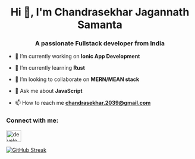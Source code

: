 <h1 align="center">Hi 👋, I'm Chandrasekhar Jagannath Samanta</h1>
<h3 align="center">A passionate Fullstack developer from India</h3>

-   🔭 I’m currently working on **Ionic App Development**

-   🌱 I’m currently learning **Rust**

-   👯 I’m looking to collaborate on **MERN/MEAN stack**

-   💬 Ask me about **JavaScript**

-   📫 How to reach me **chandrasekhar.2039@gmail.com**

<h3 align="left">Connect with me:</h3>
<p align="left">
<a href="https://instagram.com/developer_dev" target="blank"><img align="center" src="https://raw.githubusercontent.com/rahuldkjain/github-profile-readme-generator/master/src/images/icons/Social/instagram.svg" alt="developer_dev" height="30" width="40" /></a>
</p>

[![GitHub Streak](https://streak-stats.demolab.com?user=chandrasekhar2039)](https://git.io/streak-stats)

